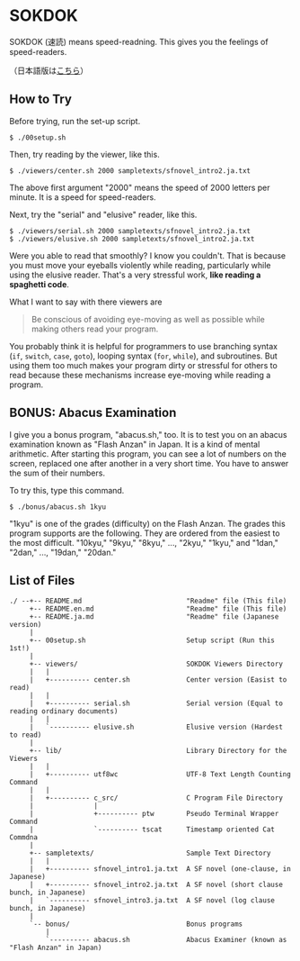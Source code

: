 # SOKDOK

SOKDOK (速読) means speed-readning. This gives you the feelings of speed-readers.

（日本語版は[こちら](README.ja.md)）

## How to Try

Before trying, run the set-up script.

```
$ ./00setup.sh
```

Then, try reading by the viewer, like this.

```
$ ./viewers/center.sh 2000 sampletexts/sfnovel_intro2.ja.txt
```
The above first argument "2000" means the speed of 2000 letters per minute. It is a speed for speed-readers.

Next, try the "serial" and "elusive" reader, like this.

```
$ ./viewers/serial.sh 2000 sampletexts/sfnovel_intro2.ja.txt
$ ./viewers/elusive.sh 2000 sampletexts/sfnovel_intro2.ja.txt
```

Were you able to read that smoothly? I know you couldn't. That is because you must move your eyeballs violently while reading, particularly while using the elusive reader. That's a very stressful work, **like reading a spaghetti code**.

What I want to say with there viewers are

> Be conscious of avoiding eye-moving as well as possible while making others read your program.

You probably think it is helpful for programmers to use branching syntax (`if`, `switch`, `case`, `goto`), looping syntax (`for`, `while`), and subroutines. But using them too much makes your program dirty or stressful for others to read because these mechanisms increase eye-moving while reading a program.

## BONUS: Abacus Examination

I give you a bonus program, "abacus.sh," too. It is to test you on an abacus examination known as "Flash Anzan" in Japan. It is a kind of mental arithmetic. After starting this program, you can see a lot of numbers on the screen, replaced one after another in a very short time. You have to answer the sum of their numbers.

To try this, type this command.

```
$ ./bonus/abacus.sh 1kyu
```

"1kyu" is one of the grades (difficulty) on the Flash Anzan. The grades this program supports are the following. They are ordered from the easiest to the most difficult. "10kyu," "9kyu," "8kyu," ..., "2kyu," "1kyu," and "1dan," "2dan," ..., "19dan," "20dan."


## List of Files

```
./ --+-- README.md                          "Readme" file (This file)
     +-- README.en.md                       "Readme" file (This file)
     +-- README.ja.md                       "Readme" file (Japanese version)
     |                                      
     +-- 00setup.sh                         Setup script (Run this 1st!)
     |                                      
     +-- viewers/                           SOKDOK Viewers Directory
     |   |                                  
     |   +---------- center.sh              Center version (Easist to read)
     |   |                                  
     |   +---------- serial.sh              Serial version (Equal to reading ordinary documents)
     |   |                                  
     |   `---------- elusive.sh             Elusive version (Hardest to read)
     |                                      
     +-- lib/                               Library Directory for the Viewers
     |   |                                  
     |   +---------- utf8wc                 UTF-8 Text Length Counting Command
     |   |                                  
     |   +---------- c_src/                 C Program File Directory
     |               |                      
     |               +---------- ptw        Pseudo Terminal Wrapper Command
     |               `---------- tscat      Timestamp oriented Cat Commdna
     |                                      
     +-- sampletexts/                       Sample Text Directory
     |   |                                  
     |   +---------- sfnovel_intro1.ja.txt  A SF novel (one-clause, in Japanese)
     |   +---------- sfnovel_intro2.ja.txt  A SF novel (short clause bunch, in Japanese)
     |   `---------- sfnovel_intro3.ja.txt  A SF novel (log clause bunch, in Japanese)
     |
     `-- bonus/                             Bonus programs
         |
         `---------- abacus.sh              Abacus Examiner (known as "Flash Anzan" in Japan)
```
